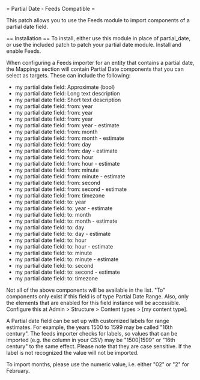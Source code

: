= Partial Date - Feeds Compatible = 

This patch allows you to use the Feeds module to import components of a partial date field.

== Installation ==
To install, either use this module in place of partial_date, or use the included patch 
to patch your partial date module. Install and enable Feeds.

When configuring a Feeds importer for an entity that contains a partial date, the Mappings section will contain Partial Date components that you can select as targets. These can include the following:

* my partial date field: Approximate (bool)
* my partial date field: Long text description
* my partial date field: Short text description
* my partial date field: from: year
* my partial date field: from: year
* my partial date field: from: year
* my partial date field: from: year - estimate
* my partial date field: from: month
* my partial date field: from: month - estimate
* my partial date field: from: day
* my partial date field: from: day - estimate
* my partial date field: from: hour
* my partial date field: from: hour - estimate
* my partial date field: from: minute
* my partial date field: from: minute - estimate
* my partial date field: from: second
* my partial date field: from: second - estimate
* my partial date field: from: timezone
* my partial date field: to: year
* my partial date field: to: year - estimate
* my partial date field: to: month
* my partial date field: to: month - estimate
* my partial date field: to: day
* my partial date field: to: day - estimate
* my partial date field: to: hour
* my partial date field: to: hour - estimate
* my partial date field: to: minute
* my partial date field: to: minute - estimate
* my partial date field: to: second
* my partial date field: to: second - estimate
* my partial date field: to: timezone

Not all of the above components will be available in the list.  "To" components only exist if this field is of type Partial Date Range. Also, only the elements that are enabled for this field instance will be accessible. Configure this at Admin > Structure > Content types > [my content type]. 

A Partial date field can be set up with customized labels for range estimates. For example, the years 1500 to 1599 may be called "16th century". The feeds importer checks for labels, so values that can be imported (e.g. the column in your CSV) may be "1500|1599" or "16th century" to the same effect. Please note that they are case sensitive. If the label is not recognized the value will not be imported.

To import months, please use the numeric value, i.e. either "02" or "2" for February.
